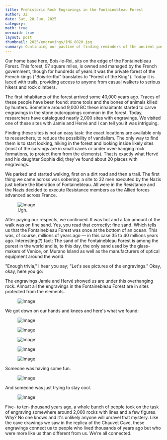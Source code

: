 ```yaml
---
title: Prehistoric Rock Engravings in the Fontainebleau Forest
author: JZ
date: Sat, 28 Jun, 2025
category: 
math: true
mermaid: true
layout: post
thumbnail: 2025/engravings/IMG_8020.jpg
summary: Continuing our pastime of finding reminders of the ancient past, we went into the Fontainbleau Forest with Jamie and Hervé to see some prehistoric engravings on rocks there. Pretty dang interesting, we thought.
---  
```

Our home base here, Bois-le-Roi, sits on the edge of the Fontainebleau Forest. This forest, 97 square miles, is owned and managed by the French government, though for hundreds of years it was the private forest of the French kings ("Bois-le-Roi" translates to "Forest of the King"). Today it is laced with trails, providing access to anyone from casual walkers to serious hikers and rock climbers.

The first inhabitants of the forest arrived some 40,000 years ago. Traces of these people have been found: stone tools and the bones of animals killed by hunters. Sometime around 9,000 BC these inhabitants started to carve engravings in the stone outcroppings common in the forest. Today, researchers have catalogued nearly 2,000 sites with engravings. We visited one of these sites with Jamie and Hervé and I can tell you it was intriguing.

Finding these sites is not an easy task: the exact locations are available only to researchers, to reduce the possibility of vandalism. The only way to find them is to start looking, hiking in the forest and looking inside likely sites (most of the carvings are in small caves or under over-hanging rock formations, to protect them from the elements). That is exactly what Hervé and his daughter Sophia did; they've found about 20 places with engravings.

We parked and started walking, first on a dirt road and then a trail. The first thing we came across was sobering: a site to 32 men executed by the Nazis just before the liberation of Fontainebleau. All were in the Resistance and the Nazis decided to execute Resistance members as the Allied forces advanced across France. 

<figure>
    <img class='landscape' src="{{ "2025/engravings/IMG_8013.jpg" | prepend: site.imageurl | prepend: site.baseurl  }}" alt="Image" />
    <figcaption class='center'>Ugh.</figcaption>
</figure>

After paying our respects, we continued. It was hot and a fair amount of the walk was on fine sand. Yes, you read that correctly: fine sand. Which tells us that the Fontainebleau Forest was once at the bottom of an ocean. This was, of course, millions of years ago&nbsp;&mdash;&nbsp;in this case 35 to 40 millions years ago. Interesting(?) fact: The sand of the Fontainebleau Forest is among the purest in the world and is, to this day, the only sand used by the glass-makers of Venice, on Murano Island as well as the manufacturers of optical equipment around the world.

"Enough trivia," I hear you say; "Let's see pictures of the engravings." Okay, okay, here you go:

The engravings Jamie and Hervé showed us are under this overhanging rock. Almost all the engravings in the Fontainebleau Forest are in sites protected from the elements.
<figure>
    <img class='landscape' src="{{ "2025/engravings/IMG_8022.jpg" | prepend: site.imageurl | prepend: site.baseurl  }}" alt="Image" />
    <figcaption class='wide'></figcaption>
</figure>

We got down on our hands and knees and here's what we found:
<figure>
    <img class='landscape' src="{{ "2025/engravings/IMG_8029.jpg" | prepend: site.imageurl | prepend: site.baseurl  }}" alt="Image" />
    <figcaption class='wide'></figcaption>
</figure>
<figure>
    <img class='landscape' src="{{ "2025/engravings/IMG_8015.jpg" | prepend: site.imageurl | prepend: site.baseurl  }}" alt="Image" />
    <figcaption class='wide'></figcaption>
</figure>
<figure>
    <img class='landscape' src="{{ "2025/engravings/IMG_8017.jpg" | prepend: site.imageurl | prepend: site.baseurl  }}" alt="Image" />
    <figcaption class='wide'></figcaption>
</figure>

<figure>
    <img class='landscape' src="{{ "2025/engravings/IMG_8018.jpg" | prepend: site.imageurl | prepend: site.baseurl  }}" alt="Image" />
    <figcaption class='wide'></figcaption>
</figure>

<figure>
    <img class='landscape' src="{{ "2025/engravings/IMG_8020.jpg" | prepend: site.imageurl | prepend: site.baseurl  }}" alt="Image" />
    <figcaption class='wide'></figcaption>
</figure>

Someone was having some fun.
<figure>
    <img class='landscape' src="{{ "2025/engravings/IMG_8025.jpg" | prepend: site.imageurl | prepend: site.baseurl  }}" alt="Image" />
    <figcaption class='wide'></figcaption>
</figure>
And someone was just trying to stay cool.
<figure>
    <img class='landscape' src="{{ "2025/engravings/IMG_8026.jpg" | prepend: site.imageurl | prepend: site.baseurl  }}" alt="Image" />
    <figcaption class='wide'></figcaption>
</figure>

Five- to ten-thousand years ago, a whole bunch of people took on the task of engraving somewhere around 2,000 rocks with lines and a few figures. Why? No one knows and it's unlikely anyone will unravel that mystery. Like the cave drawings we saw in the replica of the Chauvet Cave, these engravings connect us to people who lived thousands of years ago but who were more like us than different from us. We're all connected.